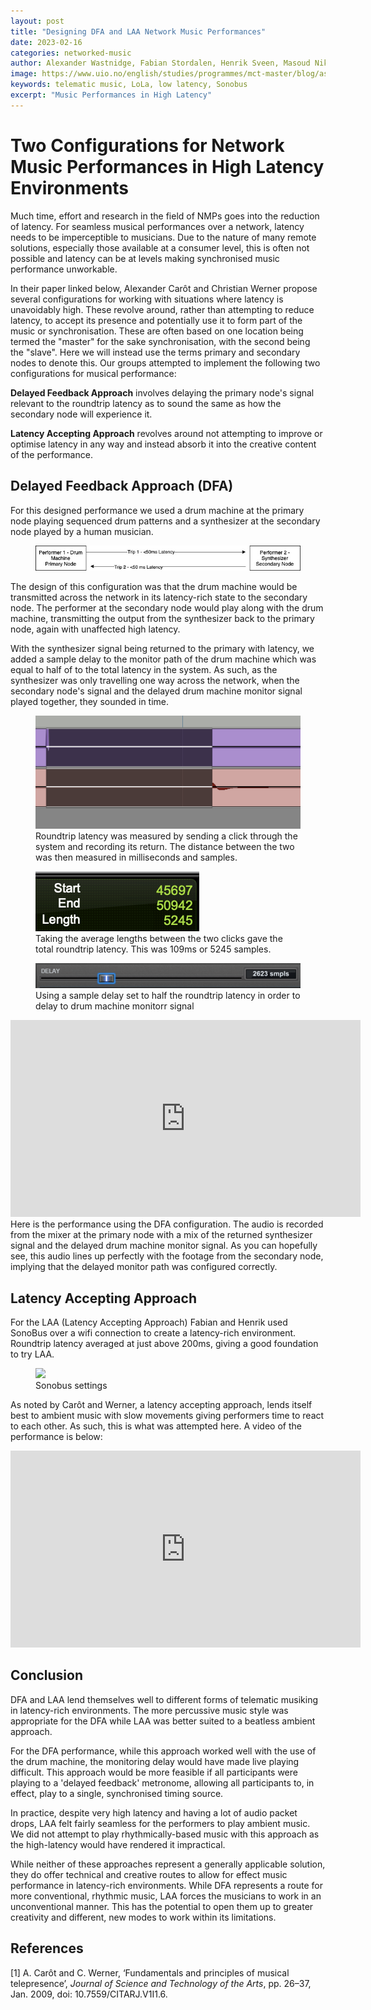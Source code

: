 ```yaml
---
layout: post
title: "Designing DFA and LAA Network Music Performances"
date: 2023-02-16
categories: networked-music
author: Alexander Wastnidge, Fabian Stordalen, Henrik Sveen, Masoud Niknafs, Nino Jakeli
image: https://www.uio.no/english/studies/programmes/mct-master/blog/assets/image/2023_02_17_fabianst_dfa.png?alt=original
keywords: telematic music, LoLa, low latency, Sonobus
excerpt: "Music Performances in High Latency"
---
```




# Two Configurations for Network Music Performances in High Latency Environments

Much time, effort and research in the field of NMPs goes into the reduction of latency.  For seamless musical performances over a network, latency needs to be imperceptible to musicians.  Due to the nature of many remote solutions, especially those available at a consumer level, this is often not possible and latency can be at levels making synchronised music performance unworkable.

In their paper linked below, Alexander Carôt and Christian Werner propose several configurations for working with situations where latency is unavoidably high.  These revolve around, rather than attempting to reduce latency, to accept its presence and potentially use it to form part of the music or synchronisation.  These are often based on one location being termed the "master" for the sake synchronisation, with the second being the "slave".  Here we will instead use the terms primary and secondary nodes to denote this.  Our groups attempted to implement the following two configurations for musical performance:

**Delayed Feedback Approach** involves delaying the primary node's signal relevant to the roundtrip latency as to sound the same as how the secondary node will experience it.

**Latency Accepting Approach** revolves around not attempting to improve or optimise latency in any way and instead absorb it into the creative content of the performance.


## Delayed Feedback Approach (DFA)

For this designed performance we used a drum machine at the primary node playing sequenced drum patterns and a synthesizer at the secondary node played by a human musician.

<figure style="float: none">
   <img
      src="/assets/image/2023_02_15_alexanjw_roundtrip_diagram.jpg"
      style="max-height:600px; width:auto;" />
   <figcaption> </figcaption>
</figure>

The design of this configuration was that the drum machine would be transmitted across the network in its latency-rich state to the secondary node.  The performer at the secondary node would play along with the drum machine, transmitting the output from the synthesizer back to the primary node, again with unaffected high latency.

With the synthesizer signal being returned to the primary with latency, we added a sample delay to the monitor path of the drum machine which was equal to half of to the total latency in the system.  As such, as the synthesizer was only travelling one way across the network, when the secondary node's signal and the delayed drum machine monitor signal played together, they sounded in time.


<figure style="float: none">
   <img
      src="/assets/image/2023_02_15_alexanjw_waveforms.png"
      style="max-height:600px; width:auto;" />
   <figcaption>Roundtrip latency was measured by sending a click through the system and recording its return.  The distance between the two was then measured in milliseconds and samples.</figcaption>
</figure>

<figure style="float: none">
   <img
      src="/assets/image/2023_02_15_alexanjw_roundtrip.png"
      style="max-height:600px; width:auto;" />
   <figcaption>Taking the average lengths between the two clicks gave the total roundtrip latency.  This was 109ms or 5245 samples.</figcaption>
</figure>

<figure style="float: none">
   <img
      src="/assets/image/2023_02_15_alexanjw_delay.png"
      style="max-height:600px; width:auto;" />
   <figcaption>Using a sample delay set to half the roundtrip latency in order to delay to drum machine monitorr signal</figcaption>
</figure>

<iframe width="560" height="315" src="https://www.youtube.com/embed/-Og_EoKAVhw" title="YouTube video player" frameborder="0" allow="accelerometer; autoplay; clipboard-write; encrypted-media; gyroscope; picture-in-picture; web-share" allowfullscreen></iframe>
Here is the performance using the DFA configuration.  The audio is recorded from the mixer at the primary node with a mix of the returned synthesizer signal and the delayed drum machine monitor signal.  As you can hopefully see, this audio lines up perfectly with the footage from the secondary node, implying that the delayed monitor path was configured correctly.

## Latency Accepting Approach
For the LAA (Latency Accepting Approach) Fabian and Henrik used SonoBus over a wifi connection to create a latency-rich environment. Roundtrip latency averaged at just above 200ms, giving a good foundation to try LAA.



<figure style="float: none">
   <img
      src="https://www.uio.no/english/studies/programmes/mct-master/blog/assets/image/2023_02_16_fabianst_latency_sonobus.png?alt=original" />
   <figcaption>Sonobus settings</figcaption>
</figure>

As noted by Carôt and Werner, a latency accepting approach, lends itself best to ambient music with slow movements giving performers time to react to each other.  As such, this is what was attempted here.  A video of the performance is  below:

<iframe width="560" height="315" src="https://www.youtube.com/embed/vyFz8AhbwlE" title="YouTube video player" frameborder="0" allow="accelerometer; autoplay; clipboard-write; encrypted-media; gyroscope; picture-in-picture; web-share" allowfullscreen></iframe>

## Conclusion

DFA and LAA lend themselves well to different forms of telematic musiking in latency-rich environments.  The more percussive music style was appropriate for the DFA while LAA was better suited to a beatless ambient approach.

For the DFA performance, while this approach worked well with the use of the drum machine, the monitoring delay would have made live playing difficult.  This approach would be more feasible if all participants were playing to a 'delayed feedback' metronome, allowing all participants to, in effect, play to a single, synchronised timing source.

In practice, despite  very high latency and having a lot of audio packet drops, LAA felt fairly seamless for the performers to play ambient music. We did not attempt to play rhythmically-based music with this approach as the high-latency would have rendered it impractical.

While neither of these approaches represent a generally applicable solution, they do offer technical and creative routes to allow for effect music performance in latency-rich environments.  While DFA represents a route for more conventional, rhythmic music, LAA forces the musicians to work in an unconventional manner.  This has the potential to open them up to greater creativity and different, new modes to work within its limitations.

## References

[1] A. Carôt and C. Werner, ‘Fundamentals and principles of musical telepresence’, *Journal of Science and Technology of the Arts*, pp. 26–37, Jan. 2009, doi: 10.7559/CITARJ.V1I1.6.
